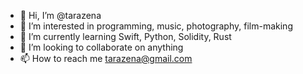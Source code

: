 - 👋 Hi, I’m @tarazena
- 👀 I’m interested in programming, music, photography, film-making
- 🌱 I’m currently learning Swift, Python, Solidity, Rust
- 💞️ I’m looking to collaborate on anything
- 📫 How to reach me tarazena@gmail.com

<!---
tarazena/tarazena is a ✨ special ✨ repository because its `README.md` (this file) appears on your GitHub profile.
You can click the Preview link to take a look at your changes.
--->
